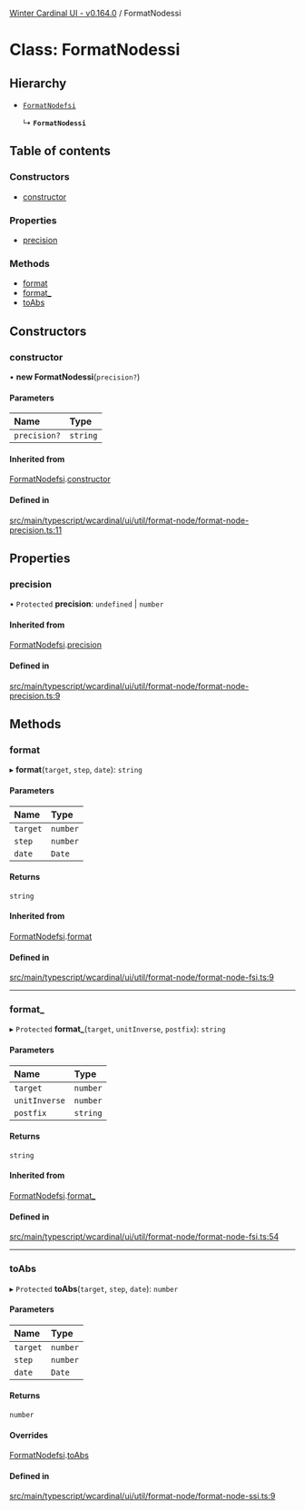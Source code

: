 [Winter Cardinal UI - v0.164.0](../index.md) / FormatNodessi

# Class: FormatNodessi

## Hierarchy

- [`FormatNodefsi`](FormatNodefsi.md)

  ↳ **`FormatNodessi`**

## Table of contents

### Constructors

- [constructor](FormatNodessi.md#constructor)

### Properties

- [precision](FormatNodessi.md#precision)

### Methods

- [format](FormatNodessi.md#format)
- [format\_](FormatNodessi.md#format_)
- [toAbs](FormatNodessi.md#toabs)

## Constructors

### constructor

• **new FormatNodessi**(`precision?`)

#### Parameters

| Name | Type |
| :------ | :------ |
| `precision?` | `string` |

#### Inherited from

[FormatNodefsi](FormatNodefsi.md).[constructor](FormatNodefsi.md#constructor)

#### Defined in

[src/main/typescript/wcardinal/ui/util/format-node/format-node-precision.ts:11](https://github.com/winter-cardinal/winter-cardinal-ui/blob/v0.164.0/src/main/typescript/wcardinal/ui/util/format-node/format-node-precision.ts#L11)

## Properties

### precision

• `Protected` **precision**: `undefined` \| `number`

#### Inherited from

[FormatNodefsi](FormatNodefsi.md).[precision](FormatNodefsi.md#precision)

#### Defined in

[src/main/typescript/wcardinal/ui/util/format-node/format-node-precision.ts:9](https://github.com/winter-cardinal/winter-cardinal-ui/blob/v0.164.0/src/main/typescript/wcardinal/ui/util/format-node/format-node-precision.ts#L9)

## Methods

### format

▸ **format**(`target`, `step`, `date`): `string`

#### Parameters

| Name | Type |
| :------ | :------ |
| `target` | `number` |
| `step` | `number` |
| `date` | `Date` |

#### Returns

`string`

#### Inherited from

[FormatNodefsi](FormatNodefsi.md).[format](FormatNodefsi.md#format)

#### Defined in

[src/main/typescript/wcardinal/ui/util/format-node/format-node-fsi.ts:9](https://github.com/winter-cardinal/winter-cardinal-ui/blob/v0.164.0/src/main/typescript/wcardinal/ui/util/format-node/format-node-fsi.ts#L9)

___

### format\_

▸ `Protected` **format_**(`target`, `unitInverse`, `postfix`): `string`

#### Parameters

| Name | Type |
| :------ | :------ |
| `target` | `number` |
| `unitInverse` | `number` |
| `postfix` | `string` |

#### Returns

`string`

#### Inherited from

[FormatNodefsi](FormatNodefsi.md).[format_](FormatNodefsi.md#format_)

#### Defined in

[src/main/typescript/wcardinal/ui/util/format-node/format-node-fsi.ts:54](https://github.com/winter-cardinal/winter-cardinal-ui/blob/v0.164.0/src/main/typescript/wcardinal/ui/util/format-node/format-node-fsi.ts#L54)

___

### toAbs

▸ `Protected` **toAbs**(`target`, `step`, `date`): `number`

#### Parameters

| Name | Type |
| :------ | :------ |
| `target` | `number` |
| `step` | `number` |
| `date` | `Date` |

#### Returns

`number`

#### Overrides

[FormatNodefsi](FormatNodefsi.md).[toAbs](FormatNodefsi.md#toabs)

#### Defined in

[src/main/typescript/wcardinal/ui/util/format-node/format-node-ssi.ts:9](https://github.com/winter-cardinal/winter-cardinal-ui/blob/v0.164.0/src/main/typescript/wcardinal/ui/util/format-node/format-node-ssi.ts#L9)
